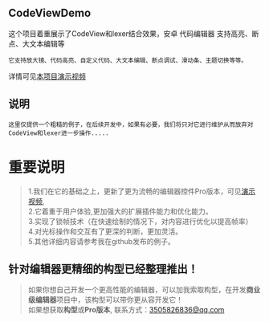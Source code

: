 ## CodeViewDemo
这个项目着重展示了CodeView和lexer结合效果，安卓 代码编辑器 支持高亮、断点、大文本编辑等

    它支持放大镜、代码高亮、自定义代码、大文本编辑、断点调试、滑动条、主题切换等等。  
详情可见[本项目演示视频](https://b23.tv/ASmagSf)
## 说明

    这里仅提供一个粗糙的例子，在后续开发中，如果有必要，我们将只对它进行维护从而放弃对CodeView和lexer进一步操作.....
      

# 重要说明
>   1.我们在它的基础之上，更新了更为流畅的编辑器控件Pro版本，可见[演示视频](https://www.bilibili.com/video/BV1aY411V74n?share_source=copy_web),  
>   2.它着重于用户体验,更加强大的扩展插件能力和优化能力。  
>         3.实现了锁帧技术（在快速绘制的情况下，对内容进行优化以提高帧率）  
>         4.对光标操作和交互有了更深的判断，更加灵活。   
>         5.其他详细内容请参考我在github发布的例子。

## 针对编辑器更精细的构型已经整理推出！
>   如果你想自己开发一个更高性能的编辑器，可以加我索取构型，在开发**商业级编辑器**项目中，该构型可以带你更从容开发它！  
>   如果想获取**构型**或**Pro版本**,
>           联系方式：3505826836@qq.com
